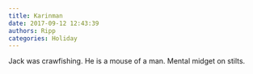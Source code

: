 ```yaml
---
title: Karinman
date: 2017-09-12 12:43:39
authors: Ripp
categories: Holiday
---
```


 Jack was crawfishing. He is a mouse of a man. Mental midget on stilts.
